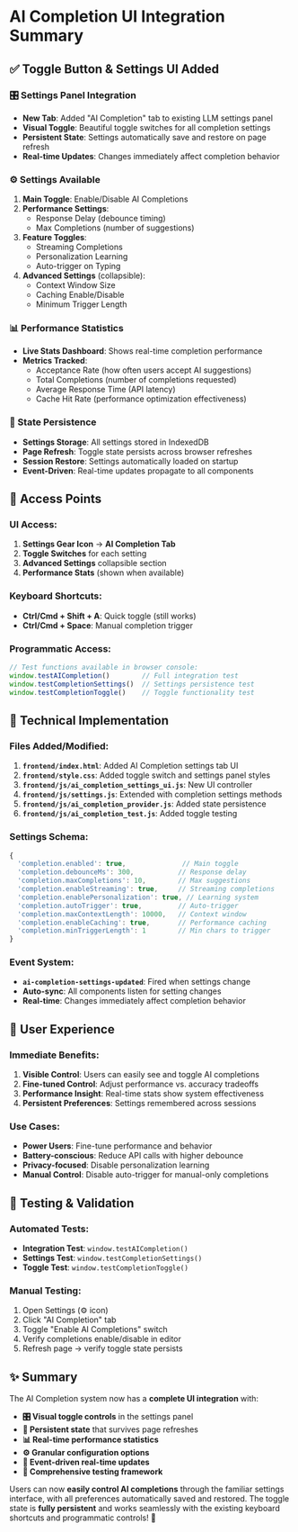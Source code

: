 # AI Completion UI Integration Summary

## ✅ **Toggle Button & Settings UI Added**

### **🎛️ Settings Panel Integration**
- **New Tab**: Added "AI Completion" tab to existing LLM settings panel
- **Visual Toggle**: Beautiful toggle switches for all completion settings
- **Persistent State**: Settings automatically save and restore on page refresh
- **Real-time Updates**: Changes immediately affect completion behavior

### **⚙️ Settings Available**
1. **Main Toggle**: Enable/Disable AI Completions
2. **Performance Settings**:
   - Response Delay (debounce timing)
   - Max Completions (number of suggestions)
3. **Feature Toggles**:
   - Streaming Completions
   - Personalization Learning
   - Auto-trigger on Typing
4. **Advanced Settings** (collapsible):
   - Context Window Size
   - Caching Enable/Disable
   - Minimum Trigger Length

### **📊 Performance Statistics**
- **Live Stats Dashboard**: Shows real-time completion performance
- **Metrics Tracked**:
  - Acceptance Rate (how often users accept AI suggestions)
  - Total Completions (number of completions requested)
  - Average Response Time (API latency)
  - Cache Hit Rate (performance optimization effectiveness)

### **🔄 State Persistence**
- **Settings Storage**: All settings stored in IndexedDB
- **Page Refresh**: Toggle state persists across browser refreshes
- **Session Restore**: Settings automatically loaded on startup
- **Event-Driven**: Real-time updates propagate to all components

## **📍 Access Points**

### **UI Access**:
1. **Settings Gear Icon** → **AI Completion Tab**
2. **Toggle Switches** for each setting
3. **Advanced Settings** collapsible section
4. **Performance Stats** (shown when available)

### **Keyboard Shortcuts**:
- **Ctrl/Cmd + Shift + A**: Quick toggle (still works)
- **Ctrl/Cmd + Space**: Manual completion trigger

### **Programmatic Access**:
```javascript
// Test functions available in browser console:
window.testAICompletion()        // Full integration test
window.testCompletionSettings()  // Settings persistence test
window.testCompletionToggle()    // Toggle functionality test
```

## **🔧 Technical Implementation**

### **Files Added/Modified**:
1. **`frontend/index.html`**: Added AI Completion settings tab UI
2. **`frontend/style.css`**: Added toggle switch and settings panel styles
3. **`frontend/js/ai_completion_settings_ui.js`**: New UI controller
4. **`frontend/js/settings.js`**: Extended with completion settings methods
5. **`frontend/js/ai_completion_provider.js`**: Added state persistence
6. **`frontend/js/ai_completion_test.js`**: Added toggle testing

### **Settings Schema**:
```javascript
{
  'completion.enabled': true,              // Main toggle
  'completion.debounceMs': 300,           // Response delay
  'completion.maxCompletions': 10,        // Max suggestions
  'completion.enableStreaming': true,     // Streaming completions
  'completion.enablePersonalization': true, // Learning system
  'completion.autoTrigger': true,         // Auto-trigger
  'completion.maxContextLength': 10000,   // Context window
  'completion.enableCaching': true,       // Performance caching
  'completion.minTriggerLength': 1        // Min chars to trigger
}
```

### **Event System**:
- **`ai-completion-settings-updated`**: Fired when settings change
- **Auto-sync**: All components listen for setting changes
- **Real-time**: Changes immediately affect completion behavior

## **🎯 User Experience**

### **Immediate Benefits**:
1. **Visible Control**: Users can easily see and toggle AI completions
2. **Fine-tuned Control**: Adjust performance vs. accuracy tradeoffs
3. **Performance Insight**: Real-time stats show system effectiveness
4. **Persistent Preferences**: Settings remembered across sessions

### **Use Cases**:
- **Power Users**: Fine-tune performance and behavior
- **Battery-conscious**: Reduce API calls with higher debounce
- **Privacy-focused**: Disable personalization learning
- **Manual Control**: Disable auto-trigger for manual-only completions

## **🧪 Testing & Validation**

### **Automated Tests**:
- **Integration Test**: `window.testAICompletion()`
- **Settings Test**: `window.testCompletionSettings()`
- **Toggle Test**: `window.testCompletionToggle()`

### **Manual Testing**:
1. Open Settings (⚙️ icon)
2. Click "AI Completion" tab
3. Toggle "Enable AI Completions" switch
4. Verify completions enable/disable in editor
5. Refresh page → verify toggle state persists

## **✨ Summary**

The AI Completion system now has a **complete UI integration** with:

- **🎛️ Visual toggle controls** in the settings panel
- **💾 Persistent state** that survives page refreshes  
- **📊 Real-time performance statistics**
- **⚙️ Granular configuration options**
- **🔄 Event-driven real-time updates**
- **🧪 Comprehensive testing framework**

Users can now **easily control AI completions** through the familiar settings interface, with all preferences automatically saved and restored. The toggle state is **fully persistent** and works seamlessly with the existing keyboard shortcuts and programmatic controls! 🎉